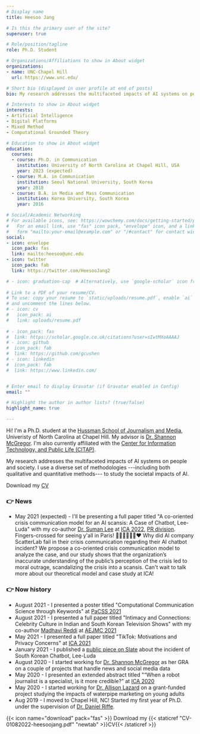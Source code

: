 ```yaml
---
# Display name
title: Heesoo Jang

# Is this the primary user of the site?
superuser: true

# Role/position/tagline
role: Ph.D. Student

# Organizations/Affiliations to show in About widget
organizations:
- name: UNC-Chapel Hill
  url: https://www.unc.edu/

# Short bio (displayed in user profile at end of posts)
bio: My research addresses the multifaceted impacts of AI systems on people and society. I use a diverse set of methodologies —including both qualitative and quantitative methods— to study the societal impacts of AI.

# Interests to show in About widget
interests:
- Artificial Intelligence
- Digital Platforms
- Mixed Method
- Computational Grounded Theory

# Education to show in About widget
education:
  courses:
  - course: Ph.D. in Communication
    institution: University of North Carolina at Chapel Hill, USA
    year: 2023 (expected)
  - course: M.A. in Communication
    institution: Seoul National University, South Korea
    year: 2018
  - course: B.A. in Media and Mass Communication
    institution: Korea University, South Korea
    year: 2016

# Social/Academic Networking
# For available icons, see: https://wowchemy.com/docs/getting-started/page-builder/#icons
#   For an email link, use "fas" icon pack, "envelope" icon, and a link in the
#   form "mailto:your-email@example.com" or "/#contact" for contact widget.
social:
- icon: envelope
  icon_pack: fas
  link: mailto:heesoo@unc.edu
- icon: twitter
  icon_pack: fab
  link: https://twitter.com/HeesooJang2

# - icon: graduation-cap  # Alternatively, use `google-scholar` icon from `ai` icon pack
 
# Link to a PDF of your resume/CV.
# To use: copy your resume to `static/uploads/resume.pdf`, enable `ai` icons in `params.toml`, 
# and uncomment the lines below.
# - icon: cv
#   icon_pack: ai
#   link: uploads/resume.pdf
  
# - icon_pack: fas
#  link: https://scholar.google.co.uk/citations?user=sIwtMXoAAAAJ
# - icon: github
#  icon_pack: fab
#  link: https://github.com/gcushen
# - icon: linkedin
#  icon_pack: fab
#  link: https://www.linkedin.com/


# Enter email to display Gravatar (if Gravatar enabled in Config)
email: ""

# Highlight the author in author lists? (true/false)
highlight_name: true

---
```



Hi! I'm a Ph.D. student at the [Hussman School of Journalism and Media](http://hussman.unc.edu/), Univeristy of North Carolina at Chapel Hill. My advisor is [Dr. Shannon McGregor](http://www.shannoncmcgregor.com/). I'm also currently affiliated with the [Center for Information Technology, and Public Life (CITAP)](https://citap.unc.edu/). 

My research addresses the multifaceted impacts of AI systems on people and society. I use a diverse set of methodologies ---including both qualitative and quantitative methods--- to study the societal impacts of AI. 

Download my [CV](https://drive.google.com/file/d/1AseABf8SXp32F-8meVFYr5okzXXGVAyI/view?usp=sharing)

### 👉 News
- May 2021 (expected) - I'll be presenting a full paper titled "A co-oriented crisis communication model for an AI scansis: A Case of Chatbot, Lee-Luda" with my co-author [Dr. Suman Lee](http://hussman.unc.edu/news/research-conversations-associate-professor-suman-lee) at [ICA 2022](https://www.icahdq.org/page/ICA2022), [PR division](https://twitter.com/ica_prd). Fingers-crossed for seeing y'all in Paris! 🗼🥐🇫🇷🥖🌆❤️ 
Why did AI company ScatterLab fail in their crisis communication regarding their AI chatbot incident? We propose a co-oriented crisis communication model to analyze the case, and our study shows that the organization’s inaccurate understanding of the public’s perception of the crisis led to moral outrage, scandalizing the crisis into a scansis. 
Can't wait to talk more about our theoretical model and case study at ICA!

### 👉 Now history
- August 2021 - I presented a poster titled "Computational Communication Science through Keywords" at [PaCSS 2021](https://cssh.northeastern.edu/nulab/pacss/2021-posters/)
- August 2021 - I presented a full paper titled "Intimacy and Connections: Celebrity Culture in Indian and South Korean Television Shows" with my co-author [Madhavi Reddi](https://www.madhavireddi.com/) at [AEJMC 2021](https://aejmc.org/events/virtual21/)
- May 2021 - I presented a full paper titled "TikTok: Motivations and Privacy Concerns" at [ICA 2021](https://www.icahdq.org/page/ICA2021)
- January 2021 - I published a [public piece on Slate](https://slate.com/technology/2021/04/scatterlab-lee-luda-chatbot-kakaotalk-ai-privacy.html) about the incident of South Korean Chatbot, Lee-Luda
- August 2020 - I started working for [Dr. Shannon McGregor](http://www.shannoncmcgregor.com/) as her GRA on a couple of projects that handle news and social media data
- May 2020 - I presented an extended abstract titled "“When a robot journalist is a specialist, is it more credible?” at [ICA 2020](https://www.icahdq.org/page/2020CFP)
- May 2020 - I started working for [Dr. Allison Lazard](https://www.allisonlazard.com/) on a grant-funded project studying the impacts of waterpipe marketing on young adults
- Aug 2019 - I moved to Chapel Hill, NC! Started my first year of Ph.D. under the supervision of [Dr. Daniel Riffe](https://scholar.google.com/citations?user=YBwIDHMAAAAJ).

{{< icon name="download" pack="fas" >}} Download my {{< staticref "CV-01082022-heesoojang.pdf" "newtab" >}}CV{{< /staticref >}}
